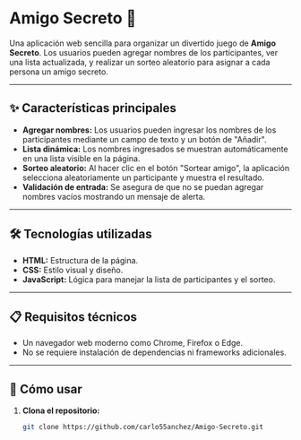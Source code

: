 # Amigo Secreto 🎁

Una aplicación web sencilla para organizar un divertido juego de **Amigo Secreto**. Los usuarios pueden agregar nombres de los participantes, ver una lista actualizada, y realizar un sorteo aleatorio para asignar a cada persona un amigo secreto.

---

## ✨ Características principales

- **Agregar nombres:** Los usuarios pueden ingresar los nombres de los participantes mediante un campo de texto y un botón de "Añadir".
- **Lista dinámica:** Los nombres ingresados se muestran automáticamente en una lista visible en la página.
- **Sorteo aleatorio:** Al hacer clic en el botón "Sortear amigo", la aplicación selecciona aleatoriamente un participante y muestra el resultado.
- **Validación de entrada:** Se asegura de que no se puedan agregar nombres vacíos mostrando un mensaje de alerta.

---

## 🛠️ Tecnologías utilizadas

- **HTML:** Estructura de la página.
- **CSS:** Estilo visual y diseño.
- **JavaScript:** Lógica para manejar la lista de participantes y el sorteo.

---

## 📋 Requisitos técnicos

- Un navegador web moderno como Chrome, Firefox o Edge.
- No se requiere instalación de dependencias ni frameworks adicionales.

---

## 🚀 Cómo usar

1. **Clona el repositorio:**
   ```bash
   git clone https://github.com/carlo55anchez/Amigo-Secreto.git
   ```
